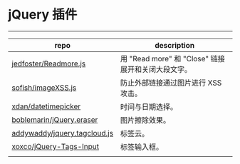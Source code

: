 # jQuery 插件

---

 repo | description
 -----|-------------
 [jedfoster/Readmore.js](https://github.com/jedfoster/Readmore.js) | 用 "Read more" 和 "Close" 链接展开和关闭大段文字。
 [sofish/imageXSS.js](https://github.com/sofish/imageXSS.js) | 防止外部链接通过图片进行 XSS 攻击。
 [xdan/datetimepicker](https://github.com/xdan/datetimepicker) | 时间与日期选择。
 [boblemarin/jQuery.eraser](https://github.com/boblemarin/jQuery.eraser) | 图片擦除效果。
 [addywaddy/jquery.tagcloud.js](https://github.com/addywaddy/jquery.tagcloud.js) | 标签云。
 [xoxco/jQuery-Tags-Input](https://github.com/xoxco/jQuery-Tags-Input) | 标签输入框。
 []() | 
